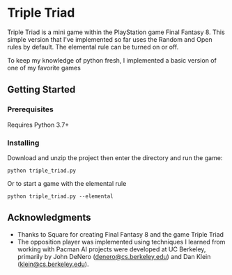 
# Triple Triad
Triple Triad is a mini game within the PlayStation game Final Fantasy 8. This simple version that I've implemented so far uses the Random and Open rules by default. The elemental rule can be turned on or off.

To keep my knowledge of python fresh, I implemented a basic version of one of my favorite games  
  
## Getting Started  
  
### Prerequisites  
  
Requires Python 3.7+  
  
### Installing  
  
Download and unzip the project then enter the directory and run the game:  
  
```  
python triple_triad.py
```  
  
Or to start a game with the elemental rule  
  
```  
python triple_triad.py --elemental
```  
  
## Acknowledgments  
  
* Thanks to Square for creating Final Fantasy 8 and the game Triple Triad
* The opposition player was implemented using techniques I learned from working with Pacman AI projects were developed at UC Berkeley, primarily by John DeNero (denero@cs.berkeley.edu) and Dan Klein (klein@cs.berkeley.edu).
